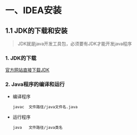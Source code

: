 # 一、IDEA安装

## 1.1 JDK的下载和安装

> JDK就是java开发工具包，必须要有JDK才能开发java程序

### 1. JDK的下载

[官方网站直接下载JDK](https://www.oracle.com/java/technologies/javase-downloads.html)

### 2. Java程序的编译和运行

- 编译程序

  ```
  javac  文件路径/java文件名.java
  ```

- 运行程序

  ```
  java   文件路径/java类名
  ```

  
